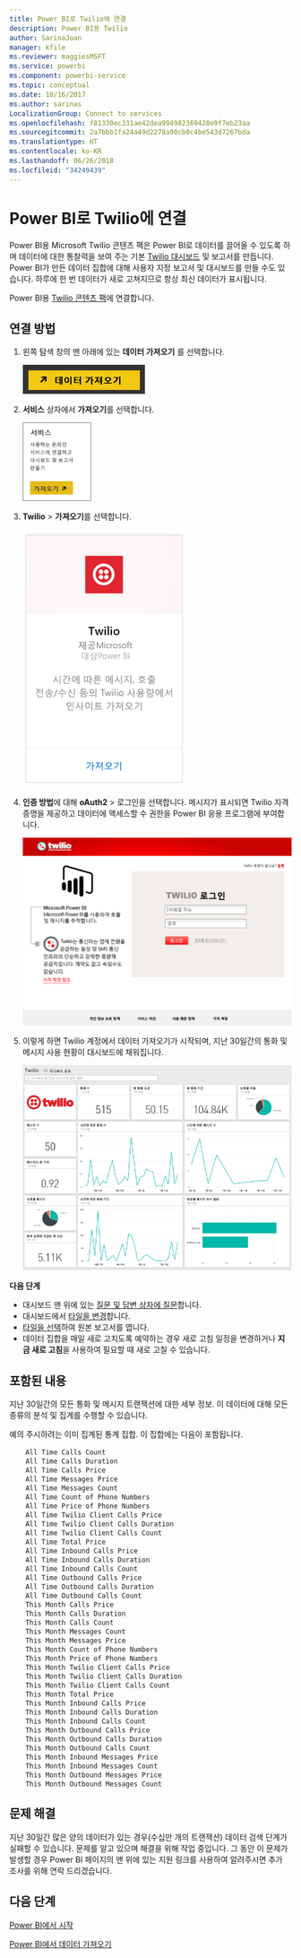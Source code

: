 ```yaml
---
title: Power BI로 Twilio에 연결
description: Power BI용 Twilio
author: SarinaJoan
manager: kfile
ms.reviewer: maggiesMSFT
ms.service: powerbi
ms.component: powerbi-service
ms.topic: conceptual
ms.date: 10/16/2017
ms.author: sarinas
LocalizationGroup: Connect to services
ms.openlocfilehash: f81330ec331ae42dea994982369428e9f7eb23aa
ms.sourcegitcommit: 2a7bbb1fa24a49d2278a90cb0c4be543d7267bda
ms.translationtype: HT
ms.contentlocale: ko-KR
ms.lasthandoff: 06/26/2018
ms.locfileid: "34249439"
---
```

# <a name="connect-to-twilio-with-power-bi"></a>Power BI로 Twilio에 연결
Power BI용 Microsoft Twilio 콘텐츠 팩은 Power BI로 데이터를 끌어올 수 있도록 하며 데이터에 대한 통찰력을 보여 주는 기본 [Twilio 대시보드](https://powerbi.microsoft.com/integrations/twilio) 및 보고서를 만듭니다. Power BI가 만든 데이터 집합에 대해 사용자 지정 보고서 및 대시보드를 만들 수도 있습니다. 하루에 한 번 데이터가 새로 고쳐지므로 항상 최신 데이터가 표시됩니다.

Power BI용 [Twilio 콘텐츠 팩](https://app.powerbi.com/getdata/services/twilio)에 연결합니다.

## <a name="how-to-connect"></a>연결 방법
1. 왼쪽 탐색 창의 맨 아래에 있는 **데이터 가져오기** 를 선택합니다.
   
   ![](media/service-connect-to-twilio/pbi_getdata.png) 
2. **서비스** 상자에서 **가져오기**를 선택합니다.
   
   ![](media/service-connect-to-twilio/pbi_getservices.png) 
3. **Twilio** \> **가져오기**를 선택합니다.
   
   ![](media/service-connect-to-twilio/twilio.png)
4. **인증 방법**에 대해 **oAuth2** \> 로그인을 선택합니다. 메시지가 표시되면 Twilio 자격 증명을 제공하고 데이터에 액세스할 수 권한을 Power BI 응용 프로그램에 부여합니다.
   
   ![](media/service-connect-to-twilio/pbi_twilio_login.png)
5. 이렇게 하면 Twilio 계정에서 데이터 가져오기가 시작되며, 지난 30일간의 통화 및 메시지 사용 현황이 대시보드에 채워집니다. 
   
   ![](media/service-connect-to-twilio/pbi_twilio_db.png)

**다음 단계**

* 대시보드 맨 위에 있는 [질문 및 답변 상자에 질문](power-bi-q-and-a.md)합니다.
* 대시보드에서 [타일을 변경](service-dashboard-edit-tile.md)합니다.
* [타일을 선택](service-dashboard-tiles.md)하여 원본 보고서를 엽니다.
* 데이터 집합을 매일 새로 고치도록 예약하는 경우 새로 고침 일정을 변경하거나 **지금 새로 고침**을 사용하여 필요할 때 새로 고칠 수 있습니다.

## <a name="whats-included"></a>포함된 내용
지난 30일간의 모든 통화 및 메시지 트랜잭션에 대한 세부 정보. 이 데이터에 대해 모든 종류의 분석 및 집계를 수행할 수 있습니다.

예의 주시하려는 이미 집계된 통계 집합. 이 집합에는 다음이 포함됩니다.

        All Time Calls Count  
        All Time Calls Duration  
        All Time Calls Price  
        All Time Messages Price  
        All Time Messages Count  
        All Time Count of Phone Numbers  
        All Time Price of Phone Numbers  
        All Time Twilio Client Calls Price  
        All Time Twilio Client Calls Duration  
        All Time Twilio Client Calls Count  
        All Time Total Price  
        All Time Inbound Calls Price  
        All Time Inbound Calls Duration  
        All Time Inbound Calls Count  
        All Time Outbound Calls Price  
        All Time Outbound Calls Duration  
        All Time Outbound Calls Count  
        This Month Calls Price  
        This Month Calls Duration  
        This Month Calls Count  
        This Month Messages Count  
        This Month Messages Price  
        This Month Count of Phone Numbers  
        This Month Price of Phone Numbers  
        This Month Twilio Client Calls Price  
        This Month Twilio Client Calls Duration  
        This Month Twilio Client Calls Count  
        This Month Total Price  
        This Month Inbound Calls Price  
        This Month Inbound Calls Duration  
        This Month Inbound Calls Count  
        This Month Outbound Calls Price  
        This Month Outbound Calls Duration  
        This Month Outbound Calls Count  
        This Month Inbound Messages Price  
        This Month Inbound Messages Count  
        This Month Outbound Messages Price  
        This Month Outbound Messages Count

## <a name="troubleshooting"></a>문제 해결
지난 30일간 많은 양의 데이터가 있는 경우(수십만 개의 트랜잭션) 데이터 검색 단계가 실패할 수 있습니다. 문제를 알고 있으며 해결을 위해 작업 중입니다. 그 동안 이 문제가 발생할 경우 Power BI 페이지의 맨 위에 있는 지원 링크를 사용하여 알려주시면 추가 조사를 위해 연락 드리겠습니다.

## <a name="next-steps"></a>다음 단계
[Power BI에서 시작](service-get-started.md)

[Power BI에서 데이터 가져오기](service-get-data.md)

